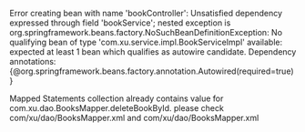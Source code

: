 Error creating bean with name 'bookController': Unsatisfied dependency expressed through field 'bookService'; nested exception is org.springframework.beans.factory.NoSuchBeanDefinitionException: No qualifying bean of type 'com.xu.service.impl.BookServiceImpl' available: expected at least 1 bean which qualifies as autowire candidate. Dependency annotations: {@org.springframework.beans.factory.annotation.Autowired(required=true)}

Mapped Statements collection already contains value for com.xu.dao.BooksMapper.deleteBookById. please check com/xu/dao/BooksMapper.xml and com/xu/dao/BooksMapper.xml